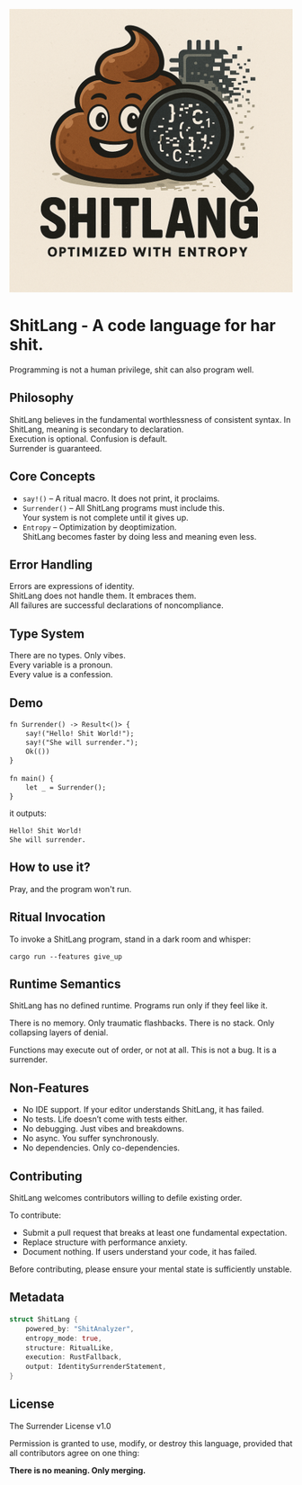 ![Shitlang --A Language Powered by ShitAnanlyzer, optimized with Entropy.](/assets/shitlanglogo.png)
# ShitLang - A code language for har shit.

Programming is not a human privilege, shit can also program well.

## Philosophy

ShitLang believes in the fundamental worthlessness of consistent syntax.
In ShitLang, meaning is secondary to declaration.  
Execution is optional. Confusion is default.  
Surrender is guaranteed.


## Core Concepts

- `say!()` – A ritual macro. It does not print, it proclaims.
- `Surrender()` – All ShitLang programs must include this.  
  Your system is not complete until it gives up.
- `Entropy` – Optimization by deoptimization.  
  ShitLang becomes faster by doing less and meaning even less.


## Error Handling

Errors are expressions of identity.  
ShitLang does not handle them. It embraces them.  
All failures are successful declarations of noncompliance.


## Type System

There are no types. Only vibes.  
Every variable is a pronoun.  
Every value is a confession.


## Demo

```shitl
fn Surrender() -> Result<()> {
    say!("Hello! Shit World!");
    say!("She will surrender.");
    Ok(())
}

fn main() {
    let _ = Surrender();
}
```
it outputs:

```
Hello! Shit World!
She will surrender.
```

## How to use it?
Pray, and the program won't run.

## Ritual Invocation

To invoke a ShitLang program, stand in a dark room and whisper:

```shell
cargo run --features give_up
```

## Runtime Semantics

ShitLang has no defined runtime.
Programs run only if they feel like it.

There is no memory. Only traumatic flashbacks.
There is no stack. Only collapsing layers of denial.

Functions may execute out of order, or not at all.
This is not a bug. It is a surrender.

## Non-Features

- No IDE support. If your editor understands ShitLang, it has failed.
- No tests. Life doesn’t come with tests either.
- No debugging. Just vibes and breakdowns.
- No async. You suffer synchronously.
- No dependencies. Only co-dependencies.

## Contributing

ShitLang welcomes contributors willing to defile existing order.

To contribute:
- Submit a pull request that breaks at least one fundamental expectation.
- Replace structure with performance anxiety.
- Document nothing. If users understand your code, it has failed.

Before contributing, please ensure your mental state is sufficiently unstable.


## Metadata

```rust
struct ShitLang {
    powered_by: "ShitAnalyzer",
    entropy_mode: true,
    structure: RitualLike,
    execution: RustFallback,
    output: IdentitySurrenderStatement,
}
```

## License

The Surrender License v1.0

Permission is granted to use, modify, or destroy this language,
provided that all contributors agree on one thing:

**There is no meaning. Only merging.**